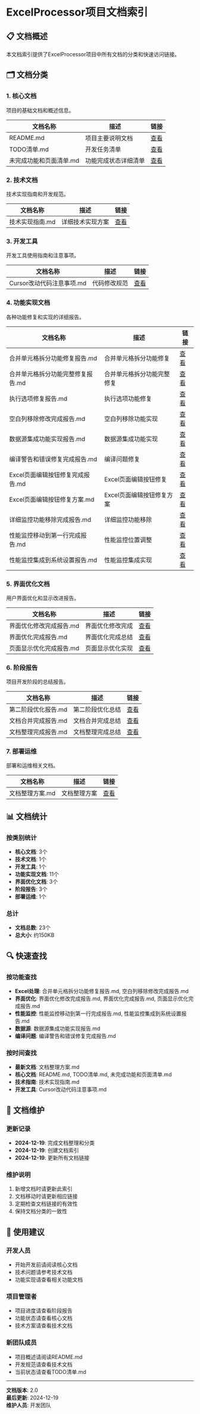 # ExcelProcessor项目文档索引

## 📋 文档概述
本文档索引提供了ExcelProcessor项目中所有文档的分类和快速访问链接。

## 🗂️ 文档分类

### 1. 核心文档
项目的基础文档和概述信息。

| 文档名称 | 描述 | 链接 |
|---------|------|------|
| README.md | 项目主要说明文档 | [查看](../核心文档/README.md) |
| TODO清单.md | 开发任务清单 | [查看](../核心文档/TODO清单.md) |
| 未完成功能和页面清单.md | 功能完成状态详细清单 | [查看](../核心文档/未完成功能和页面清单.md) |

### 2. 技术文档
技术实现指南和开发规范。

| 文档名称 | 描述 | 链接 |
|---------|------|------|
| 技术实现指南.md | 详细技术实现方案 | [查看](../技术文档/技术实现指南.md) |

### 3. 开发工具
开发工具使用指南和注意事项。

| 文档名称 | 描述 | 链接 |
|---------|------|------|
| Cursor改动代码注意事项.md | 代码修改规范 | [查看](Cursor改动代码注意事项.md) |

### 4. 功能实现文档
各种功能修复和实现的详细报告。

| 文档名称 | 描述 | 链接 |
|---------|------|------|
| 合并单元格拆分功能修复报告.md | 合并单元格拆分功能修复 | [查看](../功能实现/合并单元格拆分功能修复报告.md) |
| 合并单元格拆分功能完整修复报告.md | 合并单元格拆分功能完整修复 | [查看](../功能实现/合并单元格拆分功能完整修复报告.md) |
| 执行选项修复报告.md | 执行选项功能修复 | [查看](../功能实现/执行选项修复报告.md) |
| 空白列移除修改完成报告.md | 空白列移除功能实现 | [查看](../功能实现/空白列移除修改完成报告.md) |
| 数据源集成功能实现报告.md | 数据源集成功能实现 | [查看](../功能实现/数据源集成功能实现报告.md) |
| 编译警告和错误修复完成报告.md | 编译问题修复 | [查看](../功能实现/编译警告和错误修复完成报告.md) |
| Excel页面编辑按钮修复完成报告.md | Excel页面编辑按钮修复 | [查看](../功能实现/Excel页面编辑按钮修复完成报告.md) |
| Excel页面编辑按钮修复方案.md | Excel页面编辑按钮修复方案 | [查看](../功能实现/Excel页面编辑按钮修复方案.md) |
| 详细监控功能移除完成报告.md | 详细监控功能移除 | [查看](../功能实现/详细监控功能移除完成报告.md) |
| 性能监控移动到第一行完成报告.md | 性能监控位置调整 | [查看](../功能实现/性能监控移动到第一行完成报告.md) |
| 性能监控集成到系统设置报告.md | 性能监控集成实现 | [查看](../功能实现/性能监控集成到系统设置报告.md) |

### 5. 界面优化文档
用户界面优化和显示改进报告。

| 文档名称 | 描述 | 链接 |
|---------|------|------|
| 界面优化修改完成报告.md | 界面优化修改完成 | [查看](../界面优化/界面优化修改完成报告.md) |
| 界面优化完成报告.md | 界面优化完成总结 | [查看](../界面优化/界面优化完成报告.md) |
| 页面显示优化完成报告.md | 页面显示优化实现 | [查看](../界面优化/页面显示优化完成报告.md) |

### 6. 阶段报告
项目开发阶段的总结报告。

| 文档名称 | 描述 | 链接 |
|---------|------|------|
| 第二阶段优化报告.md | 第二阶段优化总结 | [查看](../阶段报告/第二阶段优化报告.md) |
| 文档合并完成报告.md | 文档合并完成总结 | [查看](../阶段报告/文档合并完成报告.md) |
| 文档整理完成报告.md | 文档整理完成总结 | [查看](../阶段报告/文档整理完成报告.md) |

### 7. 部署运维
部署和运维相关文档。

| 文档名称 | 描述 | 链接 |
|---------|------|------|
| 文档整理方案.md | 文档整理方案 | [查看](文档整理方案.md) |

## 📊 文档统计

### 按类别统计
- **核心文档**: 3个
- **技术文档**: 1个
- **开发工具**: 1个
- **功能实现文档**: 11个
- **界面优化文档**: 3个
- **阶段报告**: 3个
- **部署运维**: 1个

### 总计
- **文档总数**: 23个
- **总大小**: 约150KB

## 🔍 快速查找

### 按功能查找
- **Excel处理**: 合并单元格拆分功能修复报告.md, 空白列移除修改完成报告.md
- **界面优化**: 界面优化修改完成报告.md, 界面优化完成报告.md, 页面显示优化完成报告.md
- **性能监控**: 性能监控移动到第一行完成报告.md, 性能监控集成到系统设置报告.md
- **数据源**: 数据源集成功能实现报告.md
- **编译问题**: 编译警告和错误修复完成报告.md

### 按时间查找
- **最新文档**: 文档整理方案.md
- **核心文档**: README.md, TODO清单.md, 未完成功能和页面清单.md
- **技术指南**: 技术实现指南.md
- **开发工具**: Cursor改动代码注意事项.md

## 📝 文档维护

### 更新记录
- **2024-12-19**: 完成文档整理和分类
- **2024-12-19**: 创建文档索引
- **2024-12-19**: 更新所有文档链接

### 维护说明
1. 新增文档时请更新此索引
2. 文档移动时请更新相应链接
3. 定期检查文档链接的有效性
4. 保持文档分类的一致性

## 🎯 使用建议

### 开发人员
- 开始开发前请阅读核心文档
- 技术问题请参考技术文档
- 功能实现请查看相关功能文档

### 项目管理者
- 项目进度请查看阶段报告
- 功能状态请查看核心文档
- 技术方案请查看技术文档

### 新团队成员
- 项目概述请阅读README.md
- 开发规范请查看技术文档
- 当前状态请查看TODO清单.md

---

**文档版本**: 2.0  
**最后更新**: 2024-12-19  
**维护人员**: 开发团队 